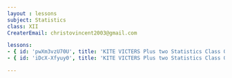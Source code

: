```yaml
--- 
layout : lessons 
subject: Statistics
class: XII
CreaterEmail: christovincent2003@gmail.com

lessons:
- { id: 'pwXm3vzU70U', title: 'KITE VICTERS Plus two Statistics Class 01(First Bell-ഫസ്റ്റ് ബെല്‍)' }
- { id: 'iDcX-Xfyuy0', title: 'KITE VICTERS Plus two Statistics Class 02(First Bell-ഫസ്റ്റ് ബെല്‍)' }

---
```


